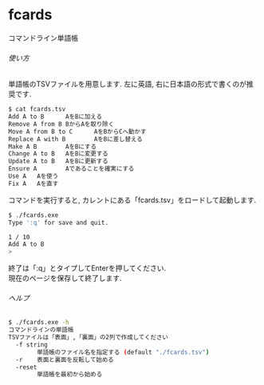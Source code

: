 # fcards
コマンドライン単語帳

###### 使い方

単語帳のTSVファイルを用意します.
左に英語, 右に日本語の形式で書くのが推奨です.

```sh
$ cat fcards.tsv
Add A to B      AをBに加える
Remove A from B BからAを取り除く
Move A from B to C      AをBからCへ動かす
Replace A with B        AをBに差し替える
Make A B        AをBにする
Change A to B   AをBに変更する
Update A to B   AをBに更新する
Ensure A        Aであることを確実にする
Use A   Aを使う
Fix A   Aを直す
```

コマンドを実行すると, カレントにある「fcards.tsv」をロードして起動します.

```sh
$ ./fcards.exe
Type ':q' for save and quit.

1 / 10
Add A to B
>

```

終了は「:q」とタイプしてEnterを押してください.  
現在のページを保存して終了します.

###### ヘルプ

```sh
$ ./fcards.exe -h
コマンドラインの単語帳
TSVファイルは「表面」,「裏面」の2列で作成してください
  -f string
        単語帳のファイル名を指定する (default "./fcards.tsv")
  -r    表面と裏面を反転して始める
  -reset
        単語帳を最初から始める
```
